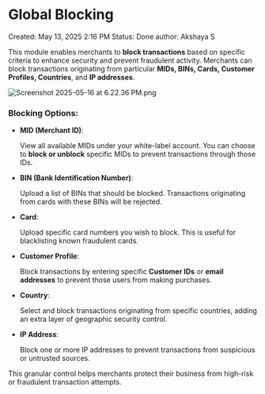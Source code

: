 # Global Blocking

Created: May 13, 2025 2:16 PM
Status: Done
author: Akshaya S

This module enables merchants to **block transactions** based on specific criteria to enhance security and prevent fraudulent activity. Merchants can block transactions originating from particular **MIDs, BINs, Cards, Customer Profiles, Countries**, and **IP addresses**.

![Screenshot 2025-05-16 at 6.22.36 PM.png](/img/Screenshot_2025-05-16_at_6.22.36_PM.png)

### **Blocking Options:**

- **MID (Merchant ID)**:
    
    View all available MIDs under your white-label account. You can choose to **block or unblock** specific MIDs to prevent transactions through those IDs.
    
- **BIN (Bank Identification Number)**:
    
    Upload a list of BINs that should be blocked. Transactions originating from cards with these BINs will be rejected.
    
- **Card**:
    
    Upload specific card numbers you wish to block. This is useful for blacklisting known fraudulent cards.
    
- **Customer Profile**:
    
    Block transactions by entering specific **Customer IDs** or **email addresses** to prevent those users from making purchases.
    
- **Country**:
    
    Select and block transactions originating from specific countries, adding an extra layer of geographic security control.
    
- **IP Address**:
    
    Block one or more IP addresses to prevent transactions from suspicious or untrusted sources.
    

This granular control helps merchants protect their business from high-risk or fraudulent transaction attempts.